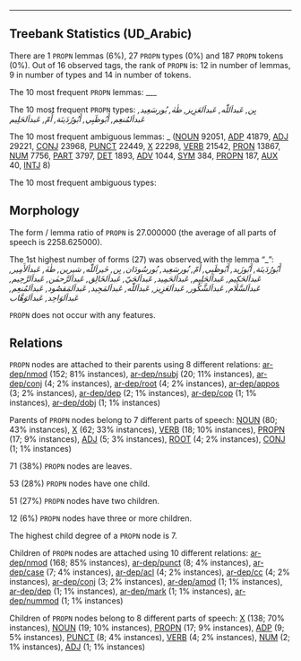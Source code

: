 

--------------------------------------------------------------------------------

## Treebank Statistics (UD_Arabic)

There are 1 `PROPN` lemmas (6%), 27 `PROPN` types (0%) and 187 `PROPN` tokens (0%).
Out of 16 observed tags, the rank of `PROPN` is: 12 in number of lemmas, 9 in number of types and 14 in number of tokens.

The 10 most frequent `PROPN` lemmas: ___

The 10 most frequent `PROPN` types:  _بِن, عَبداَللّٰه, عَبداَلعَزِيز, طٰهٰ, بُورسَعِيد, عَبداَلمُنعِم, أَبُوظَبِي, أَبُورُدَينَة, أُمّ, عَبداَلحَلِيم_

The 10 most frequent ambiguous lemmas: _ ([NOUN]() 92051, [ADP]() 41879, [ADJ]() 29221, [CONJ]() 23968, [PUNCT]() 22449, [X]() 22298, [VERB]() 21542, [PRON]() 13867, [NUM]() 7756, [PART]() 3797, [DET]() 1893, [ADV]() 1044, [SYM]() 384, [PROPN]() 187, [AUX]() 40, [INTJ]() 8)

The 10 most frequent ambiguous types:  



## Morphology

The form / lemma ratio of `PROPN` is 27.000000 (the average of all parts of speech is 2258.625000).

The 1st highest number of forms (27) was observed with the lemma “_”: _أَبُورُدَينَة, أَبُوزَيد, أَبُوظَبِي, أُمّ, بُورسَعِيد, بُورسُودَان, بِن, خَيراَللّٰه, شيرين, طٰهٰ, عَبداَلأَمِير, عَبداَلحَكِيم, عَبداَلحَلِيم, عَبداَلحَمِيد, عَبداَلحَيّ, عَبداَلخَالِق, عَبداَلرَّحمٰن, عَبداَلرَّحِيم, عَبداَلسَّلَام, عَبداَلشَّكُور, عَبداَلعَزِيز, عَبداَللّٰه, عَبداَلمَجِيد, عَبداَلمَقصُود, عَبداَلمُنعِم, عَبداَلوَاحِد, عَبداَلوَهَّاب_

`PROPN` does not occur with any features.


## Relations

`PROPN` nodes are attached to their parents using 8 different relations: [ar-dep/nmod]() (152; 81% instances), [ar-dep/nsubj]() (20; 11% instances), [ar-dep/conj]() (4; 2% instances), [ar-dep/root]() (4; 2% instances), [ar-dep/appos]() (3; 2% instances), [ar-dep/dep]() (2; 1% instances), [ar-dep/cop]() (1; 1% instances), [ar-dep/dobj]() (1; 1% instances)

Parents of `PROPN` nodes belong to 7 different parts of speech: [NOUN]() (80; 43% instances), [X]() (62; 33% instances), [VERB]() (18; 10% instances), [PROPN]() (17; 9% instances), [ADJ]() (5; 3% instances), [ROOT]() (4; 2% instances), [CONJ]() (1; 1% instances)

71 (38%) `PROPN` nodes are leaves.

53 (28%) `PROPN` nodes have one child.

51 (27%) `PROPN` nodes have two children.

12 (6%) `PROPN` nodes have three or more children.

The highest child degree of a `PROPN` node is 7.

Children of `PROPN` nodes are attached using 10 different relations: [ar-dep/nmod]() (168; 85% instances), [ar-dep/punct]() (8; 4% instances), [ar-dep/case]() (7; 4% instances), [ar-dep/acl]() (4; 2% instances), [ar-dep/cc]() (4; 2% instances), [ar-dep/conj]() (3; 2% instances), [ar-dep/amod]() (1; 1% instances), [ar-dep/dep]() (1; 1% instances), [ar-dep/mark]() (1; 1% instances), [ar-dep/nummod]() (1; 1% instances)

Children of `PROPN` nodes belong to 8 different parts of speech: [X]() (138; 70% instances), [NOUN]() (19; 10% instances), [PROPN]() (17; 9% instances), [ADP]() (9; 5% instances), [PUNCT]() (8; 4% instances), [VERB]() (4; 2% instances), [NUM]() (2; 1% instances), [ADJ]() (1; 1% instances)

